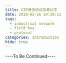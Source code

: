 ```yaml
---
title: CIP通信协议及其衍生
date: 2018-05-16 14:38:11
tags:
  - industrial network
  - field bus
  - protocol
categories: introduction
hide: true
---
```



----To Be Continued----